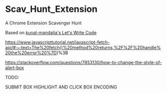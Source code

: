 # Scav_Hunt_Extension
A Chrome Extension Scavenger Hunt

Based on [kunal-mandalia's Let's Write Code](https://github.com/shama/letswritecode/tree/master/how-to-make-chrome-extensions)


https://www.javascripttutorial.net/javascript-fetch-api/#:~:text=The%20fetch()%20method%20returns,%2F%2F%20handle%20the%20error%20%7D)%3B

https://stackoverflow.com/questions/7853130/how-to-change-the-style-of-alert-box

TODO:

SUBMIT BOX
HIGHLIGHT AND CLICK BOX
ENCODING